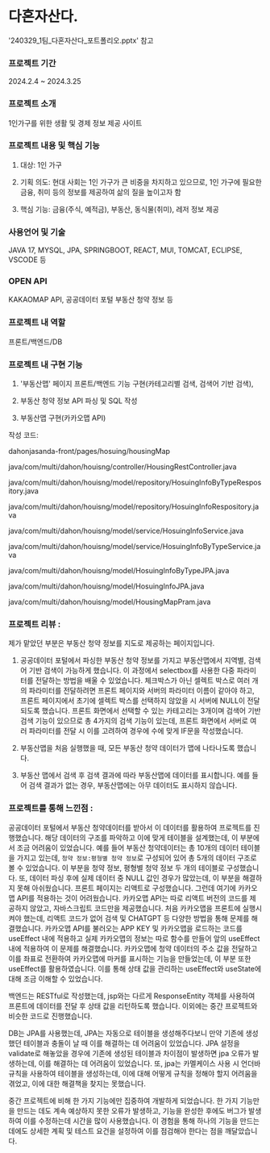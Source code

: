 # 다혼자산다.

'240329_1팀_다혼자산다_포트폴리오.pptx' 참고

### 프로젝트 기간

2024.2.4 ~ 2024.3.25 

### 프로젝트 소개

1인가구를 위한 생활 및 경제 정보 제공 사이트

### 프로젝트 내용 및 핵심 기능

1. 대상: 1인 가구

2. 기획 의도: 현대 사회는 1인 가구가 큰 비중을 차지하고 있으므로, 1인 가구에 필요한 금융, 취미 등의 정보를 제공하여 삶의 질을 높이고자 함

3. 핵심 기능: 금융(주식, 예적금), 부동산, 동식물(취미), 레저 정보 제공

### 사용언어 및 기술

JAVA 17, MYSQL, JPA, SPRINGBOOT, REACT, MUI, TOMCAT, ECLIPSE, VSCODE 등

### OPEN API 

KAKAOMAP API, 공공데이터 포털 부동산 청약 정보 등

### 프로젝트 내 역할

프론트/백엔드/DB

### 프로젝트 내 구현 기능

1. '부동산맵' 페이지 프론트/백엔드 기능 구현(카테고리별 검색, 검색어 기반 검색),
                  
2. 부동산 청약 정보 API 파싱 및 SQL 작성
                  
3. 부동산맵 구현(카카오맵 API)
                 

작성 코드:

dahonjasanda-front/pages/hosuing/housingMap

java/com/multi/dahon/houisng/controller/HousingRestController.java

java/com/multi/dahon/houisng/model/repository/HosuingInfoByTypeRespository.java

java/com/multi/dahon/houisng/model/repository/HosuingInfoRespository.java

java/com/multi/dahon/houisng/model/service/HosuingInfoService.java

java/com/multi/dahon/houisng/model/service/HosuingInfoByTypeService.java

java/com/multi/dahon/houisng/model/HosuingInfoByTypeJPA.java

java/com/multi/dahon/houisng/model/HosuingInfoJPA.java

java/com/multi/dahon/houisng/model/HousingMapPram.java
                    
                    


### 프로젝트 리뷰 : 

제가 맡았던 부분은 부동산 청약 정보를 지도로 제공하는 페이지입니다. 

1. 공공데이터 포털에서 파싱한 부동산 청약 정보를 가지고 부동산맵에서 지역별, 검색어 기반 검색이 가능하게 했습니다. 이 과정에서 selectbox를 사용한 다중 파라미터를 전달하는 방법을 배울 수 있었습니다. 체크박스가 아닌 셀렉트 박스로 여러 개의 파라미터를 전달하려면 프론트 페이지와 서버의 파라미터 이름이 같아야 하고, 프론트 페이지에서 초기에 셀렉트 박스를 선택하지 않았을 시 서버에 NULL이 전달되도록 했습니다. 프론트 화면에서 선택할 수 있는 카테고리는 3개이며 검색어 기반 검색 기능이 있으므로 총 4가지의 검색 기능이 있는데, 프론트 화면에서 서버로 여러 파라미터를 전달 시 이를 고려하여 경우에 수에 맞게 IF문을 작성했습니다.   
                    
2. 부동산맵을 처음 실행했을 때, 모든 부동산 청약 데이터가 맵에 나타나도록 했습니다. 

3. 부동산 맵에서 검색 후 검색 결과에 따라 부동산맵에 데이터를 표시합니다. 예를 들어 검색 결과가 없는 경우, 부동산맵에는 아무 데이터도 표시하지 않습니다.  


### 프로젝트를 통해 느낀점 :

공공데이터 포털에서 부동산 청약데이터를 받아서 이 데이터를 활용하여 프로젝트를 진행했습니다. 해당 데이터의 구조를 파악하고 이에 맞게 테이블을 설계했는데, 이 부분에서 조금 어려움이 있었습니다. 예를 들어 부동산 청약데이터는 총 10개의 데이터 테이블을 가지고 있는데, `청약 정보:평형별 청약 정보`로 구성되어 있어 총 5개의 데이터 구조로 볼 수 있었습니다. 이 부분을 청약 정보, 평형별 청약 정보 두 개의 테이블로 구성했습니다. 또, 데이터 파싱 후에 실제 데이터 중 NULL 값인 경우가 많았는데, 이 부분을 해결하지 못해 아쉬웠습니다. 
프론트 페이지는 리액트로 구성했습니다. 그런데 여기에 카카오맵 API를 적용하는 것이 어려웠습니다. 카카오맵 API는 따로 리액트 버전의 코드를 제공하지 않았고, 자바스크립트 코드만을 제공했습니다. 처음 카카오맵을 프론트에 실행시켜야 했는데, 리액트 코드가 없어 검색 및 CHATGPT 등 다양한 방법을 통해 문제를 해결했습니다. 카카오맵 API를 불러오는 APP KEY 및 카카오맵을 로드하는 코드를 useEffect 내에 적용하고 실제 카카오맵의 정보는 따로 함수를 만들어 앞의 useEffect 내에 적용하여 이 문제를 해결했습니다. 카카오맵에 청약 데이터의 주소 값을 전달하고 이를 좌표로 전환하여 카카오맵에 마커를 표시하는 기능을 만들었는데, 이 부분 또한 useEffect를 활용하였습니다. 이를 통해 상태 값을 관리하는 useEffect와 useState에 대해 조금 이해할 수 있었습니다. 

백엔드는 RESTful로 작성했는데, jsp와는 다르게 ResponseEntity 객체를 사용하여 프론트에 데이터를 전달 후 상태 값을 리턴하도록 했습니다. 이외에는 중간 프로젝트와 비슷한 코드로 진행했습니다.

DB는 JPA를 사용했는데, JPA는 자동으로 테이블을 생성해주다보니 만약 기존에 생성했던 테이블과 충돌이 날 때 이를 해결하는 데 어려움이 있었습니다. JPA 설정을 validate로 해놓았을 경우에 기존에 생성된 테이블과 차이점이 발생하면 jpa 오류가 발생하는데, 이를 해결하는 데 어려움이 있었습니다.
또, jpa는 카멜케이스 사용 시 언더바 규칙을 사용하여 테이블을 생성하는데, 이에 대해 어떻게 규칙을 정해야 할지 어려움을 겪었고, 이에 대한 해결책을 찾지는 못했습니다.

중간 프로젝트에 비해 한 가지 기능에만 집중하여 개발하게 되었습니다. 한 가지 기능만을 만드는 데도 계속 예상하지 못한 오류가 발생하고, 기능을 완성한 후에도 버그가 발생하여 이를 수정하는데 시간을 많이 사용했습니다. 이 경험을 통해 하나의 기능을 만드는 데에도 상세한 계획 및 테스트 요건을 설정하여 이를 점검해야 한다는 점을 깨달았습니다. 

